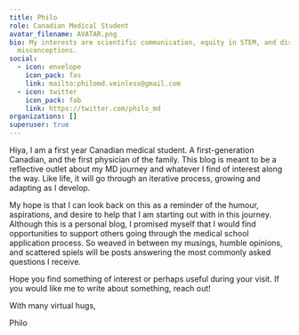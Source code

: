 ```yaml
---
title: Philo
role: Canadian Medical Student
avatar_filename: AVATAR.png
bio: My interests are scientific communication, equity in STEM, and dispelling
  misconceptions.
social:
  - icon: envelope
    icon_pack: fas
    link: mailto:philomd.veinless@gmail.com
  - icon: twitter
    icon_pack: fab
    link: https://twitter.com/philo_md
organizations: []
superuser: true
---
```

Hiya, I am a first year Canadian medical student. A first-generation Canadian, and the first physician of the family. This blog is meant to be a reflective outlet about my MD journey and whatever I find of interest along the way. Like life, it will go through an iterative process, growing and adapting as I develop. 

My hope is that I can look back on this as a reminder of the humour, aspirations, and desire to help that I am starting out with in this journey. Although this is a personal blog, I promised myself that I would find opportunities to support others going through the medical school application process. So weaved in between my musings, humble opinions, and scattered spiels will be posts answering the most commonly asked questions I receive. 

Hope you find something of interest or perhaps useful during your visit. If you would like me to write about something, reach out!

With many virtual hugs,

Philo